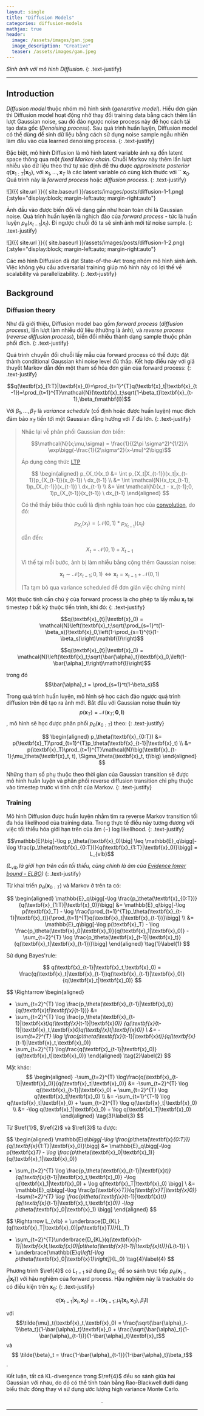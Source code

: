 ```yaml
---
layout: single
title: "Diffusion Models"
categories: diffusion-models
mathjax: true
header:
  image: /assets/images/gan.jpeg
  image_description: "Creative"
  teaser: /assets/images/gan.jpeg
---
```


*Sinh ảnh với mô hình Diffusion*.
{: .text-justify}

---

## Introduction

*Diffusion model* thuộc nhóm mô hình sinh (*generative model*). Hiểu đơn giản thì Diffusion model hoạt động nhờ thay đổi 
training data bằng cách thêm lần lượt Gaussian noise, sau đó đảo ngược noise process này để học cách tái tạo data gốc 
(*Denoising process*). Sau quá trình huấn luyện, Diffusion model có thể dùng để sinh dữ liệu bằng cách sử dụng noise sample 
ngẫu nhiên làm đầu vào của learned denoising process.
{: .text-justify}

Đặc biệt, mô hình Diffusion là mô hình latent variable ánh xạ đến latent space thông qua một *fixed Markov chain*. 
Chuỗi Markov này thêm lần lượt nhiễu vào dữ liệu theo thứ tự xác định để thu được *approximate posterior* 
$q(\textbf{x}_{1:T}|\textbf{x}_0)$, với $\textbf{x}_1, ... , \textbf{x}_T$ là các latent variable có cùng kích thước với ``
$\textbf{x}_0$. Quá trình này là *forward process* hoặc *diffusion process*.
{: .text-justify}

![]({{ site.url }}{{ site.baseurl }}/assets/images/posts/diffusion-1-1.png){:style="display:block; margin-left:auto; margin-right:auto"}

Ảnh đầu vào được biến đổi về dạng gần như hoàn toàn chỉ là Gaussian noise. Quá trình huấn luyện là nghịch 
đảo của *forward process* - tức là huấn luyện $p_\theta(x_{t-1}|x_t)$. Đi ngược chuỗi đó ta sẽ sinh ảnh mới từ noise sample.
{: .text-justify}

![]({{ site.url }}{{ site.baseurl }}/assets/images/posts/diffusion-1-2.png){:style="display:block; margin-left:auto; margin-right:auto"}

Các mô hình Diffusion đã đạt State-of-the-Art trong nhóm mô hình sinh ảnh. Việc không yêu cầu adversarial training 
giúp mô hình này có lợi thế về scalability và parallelizability.
{: .text-justify}


## Background
### Diffusion theory

Như đã giới thiệu, Diffusion model bao gồm *forward process* (*diffusion process*), lần lượt làm nhiễu dữ liệu (thường 
là ảnh), và *reverse process* (*reverse diffusion process*), biến đổi nhiễu thành dạng sample thuộc phân phối đích.
{: .text-justify}

Quá trình chuyển đổi chuỗi lấy mẫu của forward process có thể được đặt thành conditional Gaussian khi noise level đủ 
thấp. Kết hợp điều này với giả thuyết Markov dẫn đến một tham số hóa đơn giản của forward process:
{: .text-justify}

$$q(\textbf{x}_{1:T}|\textbf{x}_0)=\prod_{t=1}^{T}q(\textbf{x}_t|\textbf{x}_{t-1})=\prod_{t=1}^{T}\mathcal{N}(\textbf{x}_t;\sqrt{1-\beta_t}\textbf{x}_{t-1},\beta_t\mathbf{I})$$

Với $\beta_1, ..., \beta_T$ là *variance schedule* (cố định hoặc được huấn luyện) mục đích đảm bảo $x_T$ tiến tới 
một Gaussian đẳng hướng với $T$ đủ lớn.
{: .text-justify}

>Nhắc lại về phân phối Gaussian đơn biến:
>
>$$\mathcal{N}(x;\mu,\sigma) = \frac{1}{(2\pi \sigma^2)^{1/2}}\ \exp\bigg(-\frac{1}{2\sigma^2}(x-\mu)^2\bigg)$$
>
>Áp dụng công thức [LTP](https://longmoc.github.io/mathematic/mathematic-4-conv-probability-distribution/)
>
>$$
\begin{aligned} 
p_{X_t}(x_t) &= \int p_{X_t|X_{t-1}}(x_t|x_{t-1})p_{X_{t-1}}(x_{t-1}) \ dx_{t-1} \\
&= \int \mathcal{N}(x_t;x_{t-1}, 1)p_{X_{t-1}}(x_{t-1}) \ dx_{t-1} \\
&= \int \mathcal{N}(x_t - x_{t-1};0, 1)p_{X_{t-1}}(x_{t-1}) \ dx_{t-1}
\end{aligned}
$$
>
>Có thể thấy biểu thức cuối là định nghĩa toán học của [convolution](https://longmoc.github.io/mathematic/mathematic-4-conv-probability-distribution/#convolution), 
do đó:
>
>$$p_{X_t}(x_t) = (\mathcal{N}(0,1) * p_{X_{t-1}})(x_t)$$
>
>dẫn đến:
>
>$$X_t = \mathcal{N}(0,1) + X_{t-1}$$
>
>Vì thế tại mỗi bước, ảnh bị làm nhiễu bằng cộng thêm Gaussian noise:
>
>$$\textbf{x}_t \sim \mathcal{N}(x_{t-1};0,1) \iff \textbf{x}_t = \textbf{x}_{t-1} + \mathcal{N}(0,1)$$
> 
> (Ta tạm bỏ qua variance scheduled để đơn giản việc chứng minh)

Một thuộc tính cần chú ý của forward process là cho phép ta lấy mẫu $\textbf{x}_t$ tại timestep $t$ bất kỳ thuộc tiến trình, khi đó:
{: .text-justify}

$$q(\textbf{x}_{t}|\textbf{x}_0) = \mathcal{N}\left(\textbf{x}_t;\sqrt{\prod_{s=1}^t(1-\beta_s)}\textbf{x}_0,\left(1-\prod_{s=1}^{t}(1-\beta_s)\right)\mathbf{I}\right)$$

$$q(\textbf{x}_{t}|\textbf{x}_0) = \mathcal{N}\left(\textbf{x}_t;\sqrt{\bar{\alpha}_t}\textbf{x}_0,\left(1-\bar{\alpha}_t\right)\mathbf{I}\right)$$

trong đó $$\bar{\alpha}_t = \prod_{s=1}^t(1-\beta_s)$$

Trong quá trình huấn luyện, mô hình sẽ học cách đảo ngược quá trình diffusion trên để tạo ra ảnh mới.
Bắt đầu với Gaussian noise thuần túy $$p(\textbf{x}_{T}) = \mathcal{N}(\textbf{x}_T; \textbf{0}, \textbf{I})$$, mô hình 
sẽ học được phân phối $p_\theta(\textbf{x}_{0:T})$ theo:
{: .text-justify}

$$
\begin{aligned}
p_\theta(\textbf{x}_{0:T}) &= p(\textbf{x}_T)\prod_{t=1}^{T}p_\theta(\textbf{x}_{t-1}|\textbf{x}_t) \\
&= p(\textbf{x}_T)\prod_{t=1}^{T}\mathcal{N}\big(\textbf{x}_{t-1};\mu_\theta(\textbf{x}_t, t), \Sigma_\theta(\textbf{x}_t, t)\big)
\end{aligned}
$$

Những tham số phụ thuộc theo thời gian của Gaussian transition sẽ được mô hình huấn luyện và phân phối reverse diffusion 
transition chỉ phụ thuộc vào timestep trước vì tính chất của Markov.
{: .text-justify}

### Training

Mô hình Diffusion được huấn luyện nhằm tìm ra reverse Markov transition tối đa hóa likelihood của training data. Trong 
thực tế điều này tương đương với việc tối thiểu hóa giới hạn trên của âm ($-$) log likelihood.
{: .text-justify}

$$\mathbb{E}\big[-\log p_\theta(\textbf{x}_0)\big] \leq \mathbb{E}_q\bigg[-\log \frac{p_\theta(\textbf{x}_{0:T})}{q(\textbf{x}_{1:T}|\textbf{x}_0)}\bigg] = L_{vlb}$$

*($L_{vlb}$ là giới hạn trên cần tối thiểu, cũng chính là âm của [Evidence lower bound - ELBO](https://en.wikipedia.org/wiki/Evidence_lower_bound))*
{: .text-justify}

Từ khai triển $p_\theta(\textbf{x}_{0:T})$ và Markov ở trên ta có:

$$
\begin{aligned}
\mathbb{E}_q\bigg[-\log \frac{p_\theta(\textbf{x}_{0:T})}{q(\textbf{x}_{1:T}|\textbf{x}_0)}\bigg]  &= 
\mathbb{E}_q\bigg[-\log p(\textbf{x}_T) - \log \frac{\prod_{t=1}^{T}p_\theta(\textbf{x}_{t-1}|\textbf{x}_t)}{\prod_{t=1}^{T}q(\textbf{x}_t|\textbf{x}_{t-1})}\bigg] \\
&= \mathbb{E}_q\bigg[-\log p(\textbf{x}_T) - \log \frac{p_\theta(\textbf{x}_0|\textbf{x}_1)}{q(\textbf{x}_1|\textbf{x}_0)} - 
\sum_{t=2}^{T} \log \frac{p_\theta(\textbf{x}_{t-1}|\textbf{x}_t)}{q(\textbf{x}_t|\textbf{x}_{t-1})}\bigg]
\end{aligned}
\tag{1}\label{1} 
$$

Sử dụng Bayes'rule:

$$ q(\textbf{x}_{t-1}|\textbf{x}_t,\textbf{x}_0) = \frac{q(\textbf{x}_t|\textbf{x}_{t-1})q(\textbf{x}_{t-1}|\textbf{x}_0)}{q(\textbf{x}_t|\textbf{x}_0)} $$

$$
\Rightarrow
\begin{aligned}
- \sum_{t=2}^{T} \log \frac{p_\theta(\textbf{x}_{t-1}|\textbf{x}_t)}{q(\textbf{x}_t|\textbf{x}_{t-1})} &= 
- \sum_{t=2}^{T} \log \frac{p_\theta(\textbf{x}_{t-1}|\textbf{x}_t)q(\textbf{x}_{t-1}|\textbf{x}_0)}
{q(\textbf{x}_{t-1}|\textbf{x}_t,\textbf{x}_0)q(\textbf{x}_t|\textbf{x}_0)} \\
&= - \sum_{t=2}^{T} \log \frac{p_\theta(\textbf{x}_{t-1}|\textbf{x}_t)}{q(\textbf{x}_{t-1}|\textbf{x}_t,\textbf{x}_0)}
- \sum_{t=2}^{T} \log\frac{q(\textbf{x}_{t-1}|\textbf{x}_0)}{q(\textbf{x}_t|\textbf{x}_0)}
\end{aligned}
\tag{2}\label{2} 
$$
  
Mặt khác:
$$
\begin{aligned}
-\sum_{t=2}^{T} \log\frac{q(\textbf{x}_{t-1}|\textbf{x}_0)}{q(\textbf{x}_t|\textbf{x}_0)} &= 
-\sum_{t=2}^{T} \log q(\textbf{x}_{t-1}|\textbf{x}_0) + \sum_{t=2}^{T} \log q(\textbf{x}_t|\textbf{x}_0) \\
&= -\sum_{t=1}^{T-1} \log q(\textbf{x}_t|\textbf{x}_0) + \sum_{t=2}^{T} \log q(\textbf{x}_t|\textbf{x}_0) \\
&= -\log q(\textbf{x}_1|\textbf{x}_0) + \log q(\textbf{x}_T|\textbf{x}_0)
\end{aligned}
\tag{3}\label{3} 
$$

Từ $\ref{1}$, $\ref{2}$ và $\ref{3}$ ta được:

$$
\begin{aligned}
\mathbb{E}_q\bigg[-\log \frac{p_\theta(\textbf{x}_{0:T})}{q(\textbf{x}_{1:T}|\textbf{x}_0)}\bigg]  &= 
\mathbb{E}_q\bigg[-\log p(\textbf{x}_T) - \log \frac{p_\theta(\textbf{x}_0|\textbf{x}_1)}{q(\textbf{x}_1|\textbf{x}_0)}
- \sum_{t=2}^{T} \log \frac{p_\theta(\textbf{x}_{t-1}|\textbf{x}_t)}{q(\textbf{x}_{t-1}|\textbf{x}_t,\textbf{x}_0)}
-\log q(\textbf{x}_1|\textbf{x}_0) + \log q(\textbf{x}_T|\textbf{x}_0)
  \bigg] \\
&= \mathbb{E}_q\bigg[-\log \frac{p(\textbf{x}_T)}{q(\textbf{x}_T|\textbf{x}_0)}
-\sum_{t=2}^{T} \log \frac{p_\theta(\textbf{x}_{t-1}|\textbf{x}_t)}{q(\textbf{x}_{t-1}|\textbf{x}_t,\textbf{x}_0)}
-\log p_\theta(\textbf{x}_0|\textbf{x}_1) \bigg]
\end{aligned}
$$

$$
\Rightarrow L_{vlb} = \underbrace{D_{KL}(q(\textbf{x}_T|\textbf{x}_0)\|p(\textbf{x}_T))}_{L_T}
+ \sum_{t=2}^{T}\underbrace{D_{KL}(q(\textbf{x}_{t-1}|\textbf{x}_t,\textbf{x}_0)\|p_\theta(\textbf{x}_{t-1}|\textbf{x}_t))}_{L_{t-1}} \ 
+ \underbrace{\mathbb{E}_q\left[-\log p_\theta(\textbf{x}_0|\textbf{x}_1)\right]}_{L_0}
  \tag{4}\label{4} 
$$
  
Phương trình $\ref{4}$ có $L_{t-1}$ sử dụng $D_{KL}$ để so sánh trực tiếp $p_\theta(\textbf{x}_{t-1}|\textbf{x}_t))$ với 
hậu nghiệm của forward process. Hậu nghiệm này là trackable do có điều kiện trên $\textbf{x}_0$:
{: .text-justify}

$$
q(\textbf{x}_{t-1}|\textbf{x}_t,\textbf{x}_0) = \mathcal{N}(\textbf{x}_{t-1};\tilde{\mu}_t(\textbf{x}_t,\textbf{x}_0), \tilde{\beta}_t\mathbf{I})
$$

với $$\tilde{\mu}_t(\textbf{x}_t,\textbf{x}_0) = \frac{\sqrt{\bar{\alpha}_t-1}\beta_t}{1-\bar{\alpha}_t}\textbf{x}_0 + \frac{\sqrt{\bar{\alpha}_t}(1-\bar{\alpha}_{t-1})}{1-\bar{\alpha}_t}\textbf{x}_t$$ 
và $$ \tilde{\beta}_t = \frac{1-\bar{\alpha}_{t-1}}{1-\bar{\alpha}_t}\beta_t$$.

Kết luận, tất cả KL-divergence trong $\ref{4}$ đều so sánh giữa hai Gaussian với nhau, do đó có thể tính toán bằng 
Rao-Blackwell dưới dạng biểu thức đóng thay vì sử dụng ước lượng high variance Monte Carlo.



<div align="center">.</div> 

---